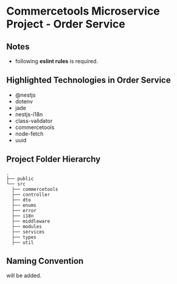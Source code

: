 # Commercetools Microservice Project - Order Service

## Notes

- following **eslint rules** is required.

## Highlighted Technologies in Order Service

- @nestjs
- dotenv
- jade
- nestjs-i18n
- class-validator
- commercetools
- node-fetch
- uuid

## Project Folder Hierarchy

    .
    ├── public
    └── src
      ├── commercetools
      ├── controller
      ├── dto
      ├── enums
      ├── error
      ├── i18n
      ├── middleware
      ├── modules
      ├── services
      ├── types
      ├── util

## Naming Convention

will be added.
